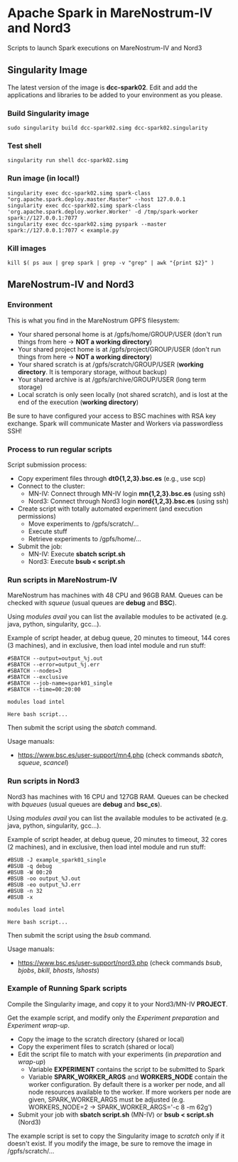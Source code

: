 # Apache Spark in MareNostrum-IV and Nord3
Scripts to launch Spark executions on MareNostrum-IV and Nord3

## Singularity Image
The latest version of the image is **dcc-spark02**. Edit and add the applications and libraries to be added to your environment as you please.

### Build Singularity image
```
sudo singularity build dcc-spark02.simg dcc-spark02.singularity
```

### Test shell
```
singularity run shell dcc-spark02.simg 
```

### Run image (in local!)
```
singularity exec dcc-spark02.simg spark-class "org.apache.spark.deploy.master.Master" --host 127.0.0.1
singularity exec dcc-spark02.simg spark-class 'org.apache.spark.deploy.worker.Worker' -d /tmp/spark-worker spark://127.0.0.1:7077
singularity exec dcc-spark02.simg pyspark --master spark://127.0.0.1:7077 < example.py
```

### Kill images
```
kill $( ps aux | grep spark | grep -v "grep" | awk "{print $2}" )
```

## MareNostrum-IV and Nord3

### Environment
This is what you find in the MareNostrum GPFS filesystem:

* Your shared personal home is at /gpfs/home/GROUP/USER (don't run things from here → **NOT a working directory**)
* Your shared project home is at /gpfs/project/GROUP/USER (don't run things from here → **NOT a working directory**)
* Your shared scratch is at /gpfs/scratch/GROUP/USER (**working directory**. It is temporary storage, without backup)
* Your shared archive is at /gpfs/archive/GROUP/USER (long term storage)
* Local scratch is only seen locally (not shared scratch), and is lost at the end of the execution (**working directory**)

Be sure to have configured your access to BSC machines with RSA key exchange. Spark will communicate Master and Workers via passwordless SSH!

### Process to run regular scripts

Script submission process:
* Copy experiment files through **dt0{1,2,3}.bsc.es** (e.g., use scp)
* Connect to the cluster:
  * MN-IV: Connect through MN-IV login **mn{1,2,3}.bsc.es** (using ssh)
  * Nord3: Connect through Nord3 login **nord{1,2,3}.bsc.es** (using ssh)
* Create script with totally automated experiment (and execution permissions)
  * Move experiments to /gpfs/scratch/...
  * Execute stuff
  * Retrieve experiments to /gpfs/home/...
* Submit the job:
  * MN-IV: Execute **sbatch script.sh**
  * Nord3: Execute **bsub < script.sh**


### Run scripts in MareNostrum-IV

MareNostrum has machines with 48 CPU and 96GB RAM. Queues can be checked with _squeue_ (usual queues are **debug** and **BSC**).

Using _modules avail_ you can list the available modules to be activated (e.g. java, python, singularity, gcc...).

Example of script header, at debug queue, 20 minutes to timeout, 144 cores (3 machines), and in exclusive, then load intel module and run stuff:
```
#SBATCH --output=output_%j.out
#SBATCH --error=output_%j.err
#SBATCH --nodes=3
#SBATCH --exclusive
#SBATCH --job-name=spark01_single
#SBATCH --time=00:20:00

modules load intel

Here bash script...
```

Then submit the script using the _sbatch_ command.

Usage manuals:
* https://www.bsc.es/user-support/mn4.php (check commands _sbatch_, _squeue_, _scancel_)

### Run scripts in Nord3

Nord3 has machines with 16 CPU and 127GB RAM. Queues can be checked with _bqueues_ (usual queues are **debug** and **bsc_cs**).

Using _modules avail_ you can list the available modules to be activated (e.g. java, python, singularity, gcc...).

Example of script header, at debug queue, 20 minutes to timeout, 32 cores (2 machines), and in exclusive, then load intel module and run stuff:
```
#BSUB -J example_spark01_single
#BSUB -q debug 
#BSUB -W 00:20
#BSUB -oo output_%J.out
#BSUB -eo output_%J.err
#BSUB -n 32 
#BSUB -x

modules load intel

Here bash script...
```

Then submit the script using the _bsub_ command.

Usage manuals:
* https://www.bsc.es/user-support/nord3.php (check commands _bsub_, _bjobs_, _bkill_, _bhosts_, _lshosts_)

### Example of Running Spark scripts

Compile the Singularity image, and copy it to your Nord3/MN-IV **PROJECT**.

Get the example script, and modify only the *Experiment preparation* and *Experiment wrap-up*.
* Copy the image to the scratch directory (shared or local)
* Copy the experiment files to scratch (shared or local)
* Edit the script file to match with your experiments (in *preparation* and *wrap-up*)
  * Variable **EXPERIMENT** contains the script to be submitted to Spark
  * Variable **SPARK_WORKER_ARGS** and **WORKERS_NODE** contain the worker configuration. By default there is a worker per node, and all node resources available to the worker. If more workers per node are given, SPARK_WORKER_ARGS must be adjusted (e.g. WORKERS_NODE=2 → SPARK_WORKER_ARGS='-c 8 -m 62g')
* Submit your job with **sbatch script.sh** (MN-IV) or **bsub < script.sh** (Nord3)

The example script is set to copy the Singularity image to _scratch_ only if it doesn't exist. If you modify the image, be sure to remove the image in /gpfs/scratch/...

